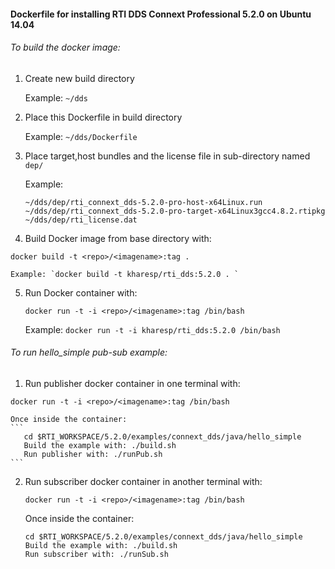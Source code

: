 #### Dockerfile for installing RTI DDS Connext Professional 5.2.0 on Ubuntu 14.04

###### To build the docker image:
 1. Create new build directory
 
    Example: `~/dds`
 2. Place this Dockerfile in build directory
 
    Example: `~/dds/Dockerfile`
 3. Place target,host bundles and the license file in sub-directory named `dep/`
 
    Example:
    ```
    ~/dds/dep/rti_connext_dds-5.2.0-pro-host-x64Linux.run
    ~/dds/dep/rti_connext_dds-5.2.0-pro-target-x64Linux3gcc4.8.2.rtipkg
    ~/dds/dep/rti_license.dat
    ```
 4. Build Docker image from base directory with:
 
   `docker build -t <repo>/<imagename>:tag .`

    Example: `docker build -t kharesp/rti_dds:5.2.0 . `
 5. Run Docker container with:
 
    `docker run -t -i <repo>/<imagename>:tag /bin/bash`

     
     
     Example: `docker run -t -i kharesp/rti_dds:5.2.0 /bin/bash`
 
###### To run hello\_simple pub-sub example:
 1. Run publisher docker container in one terminal with:
 
   `docker run -t -i <repo>/<imagename>:tag /bin/bash`

    Once inside the container:
    ```
       cd $RTI_WORKSPACE/5.2.0/examples/connext_dds/java/hello_simple
       Build the example with: ./build.sh
       Run publisher with: ./runPub.sh
    ```

 2. Run subscriber docker container in another terminal with:
 
    `docker run -t -i <repo>/<imagename>:tag /bin/bash`

     Once inside the container:
       ```
       cd $RTI_WORKSPACE/5.2.0/examples/connext_dds/java/hello_simple
       Build the example with: ./build.sh
       Run subscriber with: ./runSub.sh
       ```

